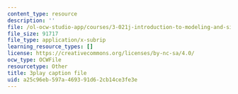 ```yaml
---
content_type: resource
description: ''
file: /ol-ocw-studio-app/courses/3-021j-introduction-to-modeling-and-simulation-spring-2012/a25c96eb597a469391d62cb14ce3fe3e_HkoxlFUerR0.srt
file_size: 91717
file_type: application/x-subrip
learning_resource_types: []
license: https://creativecommons.org/licenses/by-nc-sa/4.0/
ocw_type: OCWFile
resourcetype: Other
title: 3play caption file
uid: a25c96eb-597a-4693-91d6-2cb14ce3fe3e
---
```

